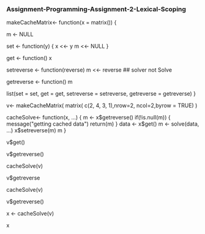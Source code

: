 ### Assignment-Programming-Assignment-2-Lexical-Scoping


makeCacheMatrix<- function(x = matrix()) {
  
  m <- NULL
  
  set <- function(y) {
    x <<- y
    m <<- NULL
  }
  
  get <- function() x
  
  setreverse <- function(reverse) m <<- reverse ##  solver not Solve
  
  getreverse <- function() m   
  
  list(set = set, get = get,
       setreverse = setreverse,
       getreverse = getreverse)
}


 v<- makeCacheMatrix( matrix( c(2, 4, 3, 1),nrow=2, ncol=2,byrow = TRUE) )
 


cacheSolve<- function(x, ...) {
   m <- x$getreverse()
   if(!is.null(m)) {
     message("getting cached data")
     return(m)
   }
   data <- x$get()
   m <- solve(data, ...)
   x$setreverse(m)
   m
 }
 
 
v$get()

v$getreverse()

cacheSolve(v)

v$getreverse

cacheSolve(v)

v$getreverse()

x <- cacheSolve(v)

x
 

 



